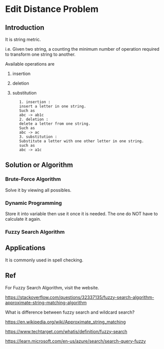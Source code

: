 # Edit Distance Problem
## Introduction
It is string metric. 

i.e. Given two string, a counting the minimum number of operation required to transform one string to another.

Available operations are 

1. insertion
2. deletion
3. substitution

          1. insertion : 
          insert a letter in one string.
          Such as 
          abc -> ab1c
          2. deletion :
          delete a letter from one string.
          Such as 
          abc -> ac
          3. substitution :
          Substitute a letter with one other letter in one string.
          such as 
          abc -> a1c
          
## Solution or Algorithm
### Brute-Force Algorithm
Solve it by viewing all possibles.

### Dynamic Programming
Store it into variable then use it once it is needed. The one do NOT have to calculate it again.

### Fuzzy Search Algorithm

## Applications
It is commonly used in spell checking.


## Ref
For Fuzzy Search Algorithm, visit the website.

https://stackoverflow.com/questions/32337135/fuzzy-search-algorithm-approximate-string-matching-algorithm

What is difference between fuzzy search and wildcard search?

https://en.wikipedia.org/wiki/Approximate_string_matching

https://www.techtarget.com/whatis/definition/fuzzy-search

https://learn.microsoft.com/en-us/azure/search/search-query-fuzzy
